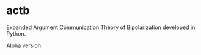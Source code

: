 # actb
Expanded Argument Communication Theory of Bipolarization developed in Python.

Alpha version
